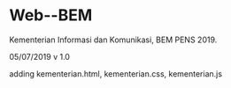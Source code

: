 # Web--BEM
Kementerian Informasi dan Komunikasi, BEM PENS 2019.

05/07/2019 v 1.0

adding kementerian.html, kementerian.css, kementerian.js
